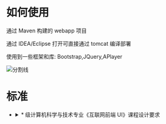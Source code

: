 <!--
 * @?: *********************************************************************
 * @Author: Weidows
 * @Date: 2021-06-02 19:48:28
 * @LastEditors: Weidows
 * @LastEditTime: 2021-11-17 14:46:35
 * @FilePath: \UI-assignment\README.md
 * @Description:
 * @!: *********************************************************************
-->

# 如何使用

通过 Maven 构建的 webapp 项目

通过 IDEA/Eclipse 打开可直接通过 tomcat 编译部署

使用到一些框架和库: Bootstrap,JQuery,APlayer

<a>![分割线](https://cdn.jsdelivr.net/gh/Weidows/Weidows/image/divider.png)</a>

# 标准

- <details>

    <summary> * 级计算机科学与技术专业《互联网前端 UI》课程设计要求 </summary>

  ***

  - [x] 1、文本的内容

    （1）段落

    （2）加粗、倾斜

    （3）span 标签设置文本颜色、字体、字号

    （4）格式化输出一首诗

  - [x] 2、列表的内容

    （1）有序列表

    （2）无序列表

    （3）标题标签的应用

  - [x] 3、图片的应用

    （1）显示图片及设置大小。图片名称要支持中文。

    （2）图片作为页面背景

    （3）图片超链接

    （4）图片滚动效果（可有可无）

  - [x] 4、超链接

    （1）外部网页链接，弹出一个新窗口。例如：链接到百度、新浪、农大官网。

    （2）本网站内部页面链接，例如：链接到本网站的其它页面。

    （3）下载压缩包。压缩包名称可以支持中文

  - [x] 5、锚点链接

    （1）返回顶部

    （2）调到底部

    （3）调到中间

  - [x] 6、表格的应用

    （1）添加文本内容

    （2）行、列合并单元格

    （3）设置单元格的对齐方式

  - [x] 7、带校验功能的注册页面，（P57-59）并且模拟注册成功。

    （1）设置 action 属性为 get

    用 户 名： 获取焦点和失去焦点事件

    密 码： 获取焦点和失去焦点事件

    密码确认： 获取焦点和失去焦点事件

    邮 箱：

    提交 重置

  - [x] 8、背景音乐，例如：P119-122。

    （1）可以选择"停止"、"播放"、"下一首"、"上一首"切歌等功能。

    （2）可以选择循环播放和非循环播放。

    注意：音频也不要过大，mp3 歌曲即可

  - [x] 9、HTML5 页面小视频的播放。P324-332。

    注意：避免项目过大，视频文件不要太大，最多播放 1 分钟。

  - [x] 10、导航栏，本网页页面的导航链接

    （1）表格无边框线

  - [x] 11、CSS 样式的应用。

    （1）引入外部的 CSS 文件。

    （2）标签名选择器、类选择器和 ID 选择器都要用到

    （3）伪元素选择器 L V H A

    （4）CSS 超链接。P95-96。

    （5）关联选择器、组合选择器（可有可无）

  - [x] 12、CSS+DIV 进行主页面（index.html）布局

    主页面可以使用框架进行布局

  - [x] 13、JavaScript 的应用

    （1）引入外部的 js 文件

    （2）在页面的某一个 div 区域内显示电子时钟，例如：P17-19。

    （3）在页面的某一个 div 区域内显示电子日历，例如：P27-30。

  - [x] 14、带校验功能的问卷调查，（P73-78）并且模拟提交成功。

    （1）单选按钮

    （2）复选框

    （3）单选、多选下拉列表。P237

  - [x] 15、包含一个可以玩耍拼图页面游戏，例如：P105-110。 或 贪吃蛇小游戏，P185-207。

    游戏不限拼图或贪吃蛇，只要是 JavaScript 的页面小游戏即可，

  - [x] 16、DOM 操作节点

    （1）在无序列表末尾追加子节点

    （2）在无序列表指定节点前插入子节点

    （3）鼠标双击无序列表某一节点，删除该节点

    （4）“按钮”绑定克隆某一节点操作（可有可无）

  - [x] 17、弹出新窗口案例

    本功能仅限 IE 浏览器

  - [x] 18、图片的随机移动案例

  - [x] 19、全选/全不选/反选 的前台效果

  - [x] 20、列表项的左右选择案例

  - [x] 21、省市联动案例

  - [x] 22、图片轮播效果

    某个页面需有图片轮播的功能

  - [x] 23、页脚内容

    （1）Copyright

    （2）友情链接

    （3）联系方式

  - [x] 24、使用 onlond()事件。

    （1）在 body 标签上加载 onload 事件，alert()方法弹出课设小组所有成员班级姓名。

    例如：alert("3 班张三 & 4 班李四");

  - [x] 25、系统发布与访问

    （1）制作的网站发布到 Tomcat 服务器上，所有功能需要能够正常访问

    （2）访问操作说明文档，docx 或 txt 文档

    便于评判设计作品，文档中要简单说明页面操作过程，例如，先点击 xx 链接，再点击 xxx。。。。

    还要有访问的网址链接。例如：http://localhost:8080/项目名/主页面.html

    “项目名”和“主页面”不要使用中文

    还要说明使用哪种浏览器进行访问，比如 IE、Chrome、Firefox。不支持苹果浏览器 Safari 。

  - [x] 26、作品提交形式

    （1）最终提交的系统为：发布到 Tomcat 服务器上的项目文件夹压缩包

    （2）为避免遗漏提交的作品，以班级为单位提交，不接受个人发送的文件

  - [x] 27、附加分

    掌握了和本课程相关的更多的深入知识，比如 Ajax、JQuery，框架结构 Sping、Struct2、SpingMVC、Mybatis

    也可以应用到本设计中，会有 5 分的加分。

  - [x] 28、个人留存作品

    课设作品评判会在暑假期间，且评判时间会很长。

    在评阅作品时，为防止大家拷贝错误版本内容给班长，或相关内容出错打不开，我会二次索要作品。

    需要大家在本地计算机留存自己提交的作品。

    ```
    -————————————————————————

    |注意：						|

    |    （1）雷同者不及格。			|

    |    （2）稍加修改现有网站的不及格。		|

    |    （3）只有一个注册页面、或游戏页面的不及格。|

    |    （4）提交往届作品的，不及格。		|

    |-----------------------------------------------|

    |强调：						|

    |    （1）最多2个同学一组完成课设。		|

    |    （2）网页涵盖所要求知识点即可，不必刻意	|

    |	  追求完美。但也不要太不像话，一团乱麻。|

    |    （3）课设作品由班长收齐，2021年6月18日前， |

    |	  即16周周五，以班级为单位拷贝给我，	|

    |         过期按旷考处理。			|

    -————————————————————————
    ```

  </details>
